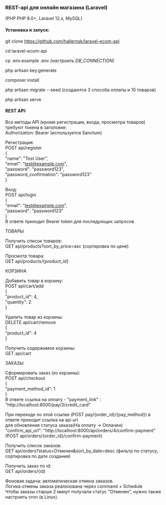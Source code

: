 ### REST-api для онлайн магазина (Laravel)

(PHP PHP 8.0+, Laravel 12.x, MySQL)

#### Установка и запуск:

git clone https://github.com/hallernsk/laravel-ecom-api

cd laravel-ecom-api

cp  .env.example  .env  *(настроить DB_CONNECTION)*

php artisan key:generate

composer install

php artisan migrate --seed  (создаются 3 способа оплаты и 10 товаров)

php artisan serve

#### REST API:

Все методы API (кроме регистрации, входа, просмотра товаров) требуют токена в заголовке:  
Authorization: Bearer <token> (используется Sanctum)

Регистрация:  
POST api/register  
{  
    "name": "Test User",  
    "email": "test@example.com",  
    "password": "password123",  
    "password_confirmation": "password123"  
}  

Вход:  
POST api/login  
{  
    "email": "test@example.com",  
    "password": "password123"  
}   
В ответе приходит Bearer token для последующих запросов

ТОВАРЫ

Получить список товаров:  
GET api/products?sort_by_price=asc (сортировка по цене)

Просмотр товара:  
GET api/products/{product_id}

КОРЗИНА

Добавить товар в корзину:  
POST api/cart/add  
{  
    "product_id": 4,  
    "quantity": 2  
}  

Удалить товар из корзины:  
DELETE api/cart/remove  
{  
    "product_id": 4  
}  

Получить содержимое корзины:  
GET api/cart

ЗАКАЗЫ

Сформировать заказ (из корзины):  
POST api/checkout  
{  
    "payment_method_id": 1  
}  
В ответе ссылка на оплату - "payment_link" : "http://localhost:8000/pay/3/credit_card"

При переходе по этой ссылке (POST pay/{order_id}/{pay_method}) в ответе приходит ссылка на api url  
для обновления статуса заказа(На оплату -> Оплачен)  
 "confirm_api_url": "http://localhost:8000/api/orders/4/confirm-payment"   
(POST api/orders/{order_id}/confirm-payment)  

Получить список заказов:  
GET api/orders?status=Отменен&sort_by_date=desc (фильтр по статусу, сортировка по дате создания)

Получить заказ по id:  
GET api/orders/{id}

Фоновая задача: автоматическая отмена заказов.  
Логика отмены заказа реализована через command + Schedule  
Чтобы заказы старше 2 минут получали статус "Отменен", нужно также настроить cron (в Linux).  










